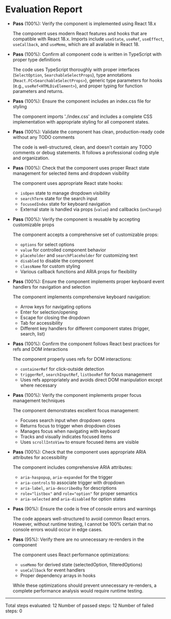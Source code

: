 # Evaluation Report

- **Pass** (100%): Verify the component is implemented using React 18.x
  
  The component uses modern React features and hooks that are compatible with React 18.x. Imports include `useState`, `useRef`, `useEffect`, `useCallback`, and `useMemo`, which are all available in React 18.

- **Pass** (100%): Confirm all component code is written in TypeScript with proper type definitions
  
  The code uses TypeScript thoroughly with proper interfaces (`SelectOption`, `SearchableSelectProps`), type annotations (`React.FC<SearchableSelectProps>`), generic type parameters for hooks (e.g., `useRef<HTMLDivElement>`), and proper typing for function parameters and returns.

- **Pass** (100%): Ensure the component includes an index.css file for styling
  
  The component imports './index.css' and includes a complete CSS implementation with appropriate styling for all component states.

- **Pass** (100%): Validate the component has clean, production-ready code without any TODO comments
  
  The code is well-structured, clean, and doesn't contain any TODO comments or debug statements. It follows a professional coding style and organization.

- **Pass** (100%): Check that the component uses proper React state management for selected items and dropdown visibility
  
  The component uses appropriate React state hooks:
  - `isOpen` state to manage dropdown visibility
  - `searchTerm` state for the search input
  - `focusedIndex` state for keyboard navigation
  - External state is handled via props (`value`) and callbacks (`onChange`)

- **Pass** (100%): Verify the component is reusable by accepting customizable props
  
  The component accepts a comprehensive set of customizable props:
  - `options` for select options
  - `value` for controlled component behavior
  - `placeholder` and `searchPlaceholder` for customizing text
  - `disabled` to disable the component
  - `className` for custom styling
  - Various callback functions and ARIA props for flexibility

- **Pass** (100%): Ensure the component implements proper keyboard event handlers for navigation and selection
  
  The component implements comprehensive keyboard navigation:
  - Arrow keys for navigating options
  - Enter for selection/opening
  - Escape for closing the dropdown
  - Tab for accessibility
  - Different key handlers for different component states (trigger, search, list)

- **Pass** (100%): Confirm the component follows React best practices for refs and DOM interactions
  
  The component properly uses refs for DOM interactions:
  - `containerRef` for click-outside detection
  - `triggerRef`, `searchInputRef`, `listboxRef` for focus management
  - Uses refs appropriately and avoids direct DOM manipulation except where necessary

- **Pass** (100%): Verify the component implements proper focus management techniques
  
  The component demonstrates excellent focus management:
  - Focuses search input when dropdown opens
  - Returns focus to trigger when dropdown closes
  - Manages focus when navigating with keyboard
  - Tracks and visually indicates focused items
  - Uses `scrollIntoView` to ensure focused items are visible

- **Pass** (100%): Check that the component uses appropriate ARIA attributes for accessibility
  
  The component includes comprehensive ARIA attributes:
  - `aria-haspopup`, `aria-expanded` for the trigger
  - `aria-controls` to associate trigger with dropdown
  - `aria-label`, `aria-describedby` for descriptions
  - `role="listbox"` and `role="option"` for proper semantics
  - `aria-selected` and `aria-disabled` for option states

- **Pass** (90%): Ensure the code is free of console errors and warnings
  
  The code appears well-structured to avoid common React errors. However, without runtime testing, I cannot be 100% certain that no console errors would occur in edge cases.

- **Pass** (95%): Verify there are no unnecessary re-renders in the component
  
  The component uses React performance optimizations:
  - `useMemo` for derived state (selectedOption, filteredOptions)
  - `useCallback` for event handlers
  - Proper dependency arrays in hooks
  
  While these optimizations should prevent unnecessary re-renders, a complete performance analysis would require runtime testing.

---

Total steps evaluated: 12
Number of passed steps: 12
Number of failed steps: 0